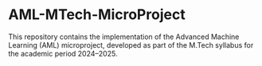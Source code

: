 # AML-MTech-MicroProject
This repository contains the implementation of the Advanced Machine Learning (AML) microproject, developed as part of the M.Tech syllabus for the academic period 2024–2025.

